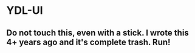 # YDL-UI

## Do not touch this, even with a stick. I wrote this 4+ years ago and it's complete trash. Run!
